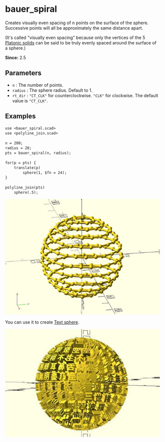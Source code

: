 # bauer_spiral

Creates visually even spacing of n points on the surface of the sphere. Successive points will all be approximately the same distance apart. 

(It's called "visually even spacing" because only the vertices of the 5 [Platonic solids](https://en.wikipedia.org/wiki/Platonic_solid) can be said to be truly evenly spaced around the surface of a sphere.)

**Since:** 2.5

## Parameters

- `n` : The number of points.
- `radius` : The sphere radius. Default to 1.
- `rt_dir` : `"CT_CLK"` for counterclockwise. `"CLK"` for clockwise. The default value is `"CT_CLK"`.

## Examples

    use <bauer_spiral.scad>
    use <polyline_join.scad>

    n = 200;
    radius = 20;
    pts = bauer_spiral(n, radius);

    for(p = pts) {
        translate(p)
            sphere(1, $fn = 24);
    }

    polyline_join(pts) 
        sphere(.5);

![bauer_spiral](images/lib3x-bauer_spiral-1.JPG)

You can use it to create [Text sphere](https://cults3d.com/en/3d-model/art/bauer-text-sphere).

![bauer_spiral](images/lib3x-bauer_spiral-2.JPG)